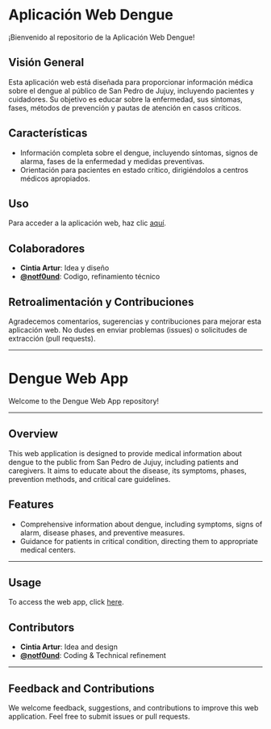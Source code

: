 # Aplicación Web Dengue

¡Bienvenido al repositorio de la Aplicación Web Dengue! 

## Visión General

Esta aplicación web está diseñada para proporcionar información médica sobre el dengue al público de San Pedro de Jujuy, incluyendo pacientes y cuidadores. Su objetivo es educar sobre la enfermedad, sus síntomas, fases, métodos de prevención y pautas de atención en casos críticos.

## Características

- Información completa sobre el dengue, incluyendo síntomas, signos de alarma, fases de la enfermedad y medidas preventivas.
- Orientación para pacientes en estado crítico, dirigiéndolos a centros médicos apropiados.

## Uso

Para acceder a la aplicación web, haz clic [aquí](https://notf0und.github.io/dengue/).

## Colaboradores

- **Cintia Artur**: Idea y diseño
- **[@notf0und](https://github.com/notf0und)**: Codigo, refinamiento técnico

## Retroalimentación y Contribuciones

Agradecemos comentarios, sugerencias y contribuciones para mejorar esta aplicación web. No dudes en enviar problemas (issues) o solicitudes de extracción (pull requests).

---
# Dengue Web App

Welcome to the Dengue Web App repository!

---

## Overview

This web application is designed to provide medical information about dengue to the public from San Pedro de Jujuy, including patients and caregivers. It aims to educate about the disease, its symptoms, phases, prevention methods, and critical care guidelines.

## Features

- Comprehensive information about dengue, including symptoms, signs of alarm, disease phases, and preventive measures.
- Guidance for patients in critical condition, directing them to appropriate medical centers.

---

## Usage

To access the web app, click [here](https://notf0und.github.io/dengue/).

## Contributors

- **Cintia Artur**: Idea and design
- **[@notf0und](https://github.com/notf0und)**: Coding & Technical refinement

---

## Feedback and Contributions

We welcome feedback, suggestions, and contributions to improve this web application. Feel free to submit issues or pull requests.
